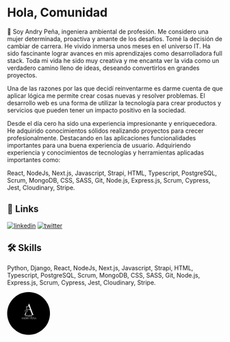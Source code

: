 # Hola, Comunidad 

🚀 Soy Andry Peña, ingeniera ambiental de profesión. Me considero una mujer determinada, proactiva y amante de los desafíos. Tomé la decisión de cambiar de carrera. He vivido inmersa unos meses en el universo IT. Ha sido fascinante lograr avances en mis aprendizajes como desarrolladora full stack. Toda mi vida he sido muy creativa y me encanta ver la vida como un verdadero camino lleno de ideas, deseando convertirlos en grandes proyectos.

Una de las razones por las que decidí reinventarme es darme cuenta de que aplicar lógica me permite crear cosas nuevas y resolver problemas. El desarrollo web es una forma de utilizar la tecnología para crear productos y servicios que pueden tener un impacto positivo en la sociedad.

Desde el día cero ha sido una experiencia impresionante y enriquecedora. He adquirido conocimientos sólidos realizando proyectos para crecer profesionalmente. Destacando en las aplicaciones funcionalidades importantes para una buena experiencia de usuario. Adquiriendo experiencia y conocimientos de tecnologías y herramientas aplicadas importantes como:

React, NodeJs, Next.js, Javascript, Strapi, HTML, Typescript, PostgreSQL, Scrum, MongoDB, CSS, SASS, Git, Node.js, Express.js, Scrum, Cypress, Jest, Cloudinary, Stripe.

 
## 🔗 Links
[![linkedin](https://img.shields.io/badge/linkedin-0A66C2?style=for-the-badge&logo=linkedin&logoColor=white)](https://www.linkedin.com/in/andrystylist)
[![twitter](https://img.shields.io/badge/twitter-1DA1F2?style=for-the-badge&logo=twitter&logoColor=white)](https://twitter.com/andrystylist)


## 🛠 Skills
Python, Django, React, NodeJs, Next.js, Javascript, Strapi, HTML, Typescript, PostgreSQL, Scrum, MongoDB, CSS, SASS, Git, Node.js, Express.js, Scrum, Cypress, Jest, Cloudinary, Stripe.


<img alt="Logo AndryStylist"
     src="https://github.com/andrystylist/andrystylist/blob/ebdbc31e4a8a2c70ad53c0c4f394a57d1d2e604b/logo.png"
     width="100"
     style="border-radius: 50%;"
/>
